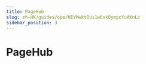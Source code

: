```yaml
---
title: PageHub
slug: zh-HK/guides/opa/HIYMwktOui1w6skOympcYuAKnLc
sidebar_position: 3
---
```



# PageHub

